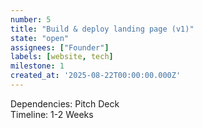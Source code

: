 ```yaml
---
number: 5
title: "Build & deploy landing page (v1)"
state: "open"
assignees: ["Founder"]
labels: [website, tech]
milestone: 1
created_at: '2025-08-22T00:00:00.000Z'
---
```

Dependencies: Pitch Deck<br>Timeline: 1-2 Weeks
